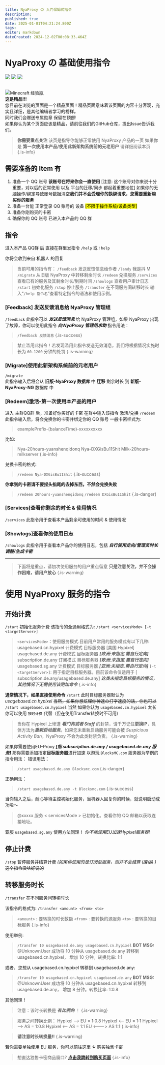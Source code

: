 ```yaml
---
title: NyaProxy の 入门保姆式指令
description: 
published: true
date: 2025-01-01T04:21:24.800Z
tags: 
editor: markdown
dateCreated: 2024-12-02T00:08:33.464Z
---
```


# NyaProxy の 基础使用指令
![](https://img.shields.io/badge/Fisunia_Faint-pink?style=for-the-badge&label=Writer) ![](https://img.shields.io/badge/juice-orange?style=for-the-badge&label=Writer) ![](https://img.shields.io/badge/DreamLight-blue?style=for-the-badge&label=Writer)

<br>
<div class="highlight-box">
<img src="https://photo.vteamer.cc/i/2024/12/02/hahf0h.png" alt="Minecraft 经验瓶" class="icon"> <!-- Minecraft 经验瓶图标 -->    <div class="content">
        <strong>这是精品!!!</strong><br>
        您目前在浏览的页面是一个精品页面！精品页面意味着该页面的内容十分客观，充实且详细，是其他编辑者学习的榜样。
<br>
同时我们会赠送专属勋章 保留在顶部!<br>
如果你认为某个页面应该是精品，请前往我们的GitHub仓库，提出Issue告诉我们。<br>
    </div>
</div>

> **你需要重点关注**
该页是指导你能够正常使用 NyaProxy 产品的一页
如果你是 **第一次使用本产品/使用此新架构系统前的元老用户** 请详细阅读本页
 {.is-info}
 
 ## 需要准备的 Item 有
1. 准备一个 QQ 账号 **该账号在将来你会一直使用** [注意: 这个账号对你来说十分重要，对以后的正常使用 以及 平台的迁移/同步 都起着重要地位] 如果你的无脑操作/绑定导致账号数据清空<kbd>**我们并不会受理你的换绑请求，您需要重新购买你的服务**</kbd>
2. 准备一台能 正常登录 QQ 账号的 设备 <mark>[不限于操作系统/设备类型]</mark>
3. 准备你刚购买的卡密
4. 确保你的 QQ 账号 已进入本产品的 QQ 群

## 指令
进入本产品 QQ群 后
直接在群里发指令  `/help` 或 `!help`

你将会收到来自 机器人 的回复
> 当前可用的指令有：
    `/feedback`  发送反馈信息给作者
    `/landy`  我是抖 M
    `/migrate`  从旧版 NyaProxy 中转移剩余时长
    `/redeem`  兑换服务
    `/services`  查看已有的服务及其剩余时长/到期时间
    `/showlogs`  查看用户审计日志
    `/start`  初始化服务
    `/stop`  停止服务
    `/transfer`  在不同服务间转移时长
输入“`/help 指令名`”查看特定指令的语法和使用示例。

### [Feedback] 发送反馈消息给 NyaProxy 管理组
`/feedback`
此指令可以 ***发送反馈消息*** 给 NyaProxy 管理组，如果 NyaProxy 出现了故障，你可以使用此指令 ***向 NyaProxy 管理组求助***
指令用法：
> `/feedback 反馈消息`
{.is-success}

> 禁止滥用此指令！若发现滥用此指令发送无效消息，我们将根据情况实施时长为 `60-1200` 分钟的处罚
{.is-warning}

### [Migrate]使用此新架构系统前的元老用户
`/migrate`  
此指令输入后将会从 **旧版-NyaProxy 数据库** 中 **迁移** 剩余时长 到 **新版-NyaProxy-NG** 数据库 中

### [Redeem]激活-第一次使用本产品的用户
进入 主群QQ群 后，准备好你买好的卡密
在群中输入该指令 激活/兑换
`/redeem`
此指令输入后，将会兑换你的卡密并绑定你的 QQ 账号
一般卡密样式为:
> examplePrefix-(balanceTime)-xxxxxxxxxx

比如:
> Nya-20hours-yuanshenqidonq
Nya-DXGisBu11Shit
Milk-20hours-milkserver
{.is-info}

兑换卡密的格式:
> `/redeem Nya-DXGisBu11Shit`
{.is-success}

**你拿到的卡密请不要捏头掐尾的去掉东西，不然会兑换失败**
> `/redeem 20hours-yuanshenqidonq`
`/redeem DXGisBu11Shit`
{.is-danger}

### [Services]查看你剩余的时长 & 使用情况
`/services` 
此指令用于查看本产品剩余可使用的时间 & 使用情况

### [Showlogs]查看你的使用日志
`/showlogs`
此指令用于查看本产品你的使用日志，包括 ***自行使用走向/管理员时长调整/生成卡密*** 

---
> 下面将是重点，请初次使用服务的用户重点留意
**只是注意关注，并不会操作困难，请用户放心**
{.is-warning}

# 使用 NyaProxy 服务的指令
## 开始计费
`/start`
初始化服务计费
该指令的全通用格式为:
`/start <servicesMode> [-t <targetServer>]`

> `<servicesMode>`：使用服务模式.目前用户常用的服务模式有以下几种:
  usagebased.cn.hypixel 计费模式 目标服务器 [美国:Hypixel]
  usagebased.de.any 计费模式 目标服务器 ***[欧洲:未指定.需自行定向]***
  subscription.de.any 订阅模式 目标服务器 ***[欧洲:未指定.需自行定向]***
  usagebased.sg.any 计费模式 目标服务器 ***[亚洲:未指定.需自行定向]***
 `[-t <targetServer>]`: 用于指定目标服务器。目前该命令仅适用于 [ subscription.de.any/usagebased.de.any] ***这类未指定目标服务的情况，其他情况下无需使用该附加命令***
{.is-info}

**通常情况下，如果直接使用命令**
`/start` 此时目标服务器默认为 *usagebased.cn.hypixel*
~~当然，如果你想炫耀你神速の打字速度的话，你也可以~~
`/start usagebased.cn.hypixel`
当然 如果你认为 `usagebased.cn.hypixel` 太长 你可以使用 `按时计费` 代替（但在使用Transfer转换时不可用）
>当你在 Hypixel 上惨遭 ***看门狗或者 Staff*** 的封禁，请千万记住**更换IP**，具体方法为***重新启动服务***。如果您未重新启动服务可能会被 *Suspicious Activity Ban*，NyaProxy 不会为此类封禁负责。
{.is-warning}

如果你需要使用EU-Proxy ***[指 subscription.de.any / usagebased.de.any 服务]***
那你需要添加指定**目标服务器**进行加速
以游玩 `BlocksMC.com` 服务器为举例的指令用法：
错误用法：
> `/start usagebased.de.any Blocksmc.com`
{.is-danger}

正确用法：
> `/start usagebased.de.any -t Blocksmc.com`
{.is-success}

当你输入之后，耐心等待主控初始化服务，当机器人回复你的时候，就说明启动成功啦～
> @xxxxx 服务 < servicesMode > 已初始化。查看你的 QQ 邮箱以获取连接地址。

亚服 `usagebased.sg.any` 使用方法同理！
*你不能使用EU加速Hypixel服务器!*

## 停止计费
`/stop`
暂停服务并结算计费 *(如果你使用的是订阅型服务，则并不会结算 ~~(废话)~~ )*
~~这个指令没啥好说的~~

## 转移服务时长
`/transfer`
在不同服务间转移时长

该指令的格式为:
`/transfer <amount> <from> <to>`
> `<amount>` : 要转换的时长数额
> `<from>` : 要转换的源服务
> `<to>` : 要转换的目标服务
{.is-info}

使用举例:
> `/transfer 10 usagebased.de.any usagebased.cn.hypixel`
**BOT MSG:**
@UnknownUser 成功将 10 分钟从 usagebased.de.any 转移到 usagebased.cn.hypixel， 增加 10 分钟。转换比率: 1:1

或者，您想从 usagebased.cn.hypixel 转移到 usagebased.de.any:
> `/transfer 10 usagebased.cn.hypixel usagebased.de.any`
**BOT MSG:**
@UnknownUser 成功将 10 分钟从 usagebased.cn.hypixel 转移到 usagebased.de.any， 增加 8 分钟。转换比率: 1:0.8

其他同理！

> 注意：该时长转换是 ***有比例的*** ！
{.is-warning}

>服务之间转换比例：
Hypixel --> EU = 1:0.8
Hypixel <-- EU = 1:1
Hypixel --> AS = 1:0.8
Hypixel <-- AS = 1:1
EU <---> AS 1:1
{.is-info}

>**请注意时长转换量!!**
{.is-warning}

若你需要单独使用 EU 服务，你可以前往这里 **↓** 购买独售卡密
> 想直达独售卡密商品窗口? **[点击我跳转到购买页面](http://shop.nyaproxy.xyz?cid=1&mid=32)**
{.is-info}





